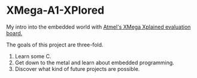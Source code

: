 # XMega-A1-XPlored

My intro into the embedded world with [Atmel's XMega Xplained evaluation board.](http://www.atmel.com/tools/XMEGA-A1XPLAINED.aspx?tab=overview)

The goals of this project are three-fold. 

1. Learn some C. 
2. Get down to the metal and learn about embedded programming. 
3. Discover what kind of future projects are possible. 
